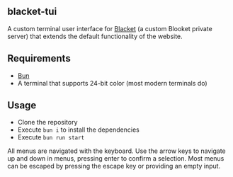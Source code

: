 ## blacket-tui
A custom terminal user interface for [Blacket](https://blacket.org) (a custom Blooket private server) that extends the default functionality of the website.

## Requirements
- [Bun](https://bun.sh/)
- A terminal that supports 24-bit color (most modern terminals do)

## Usage
- Clone the repository
- Execute `bun i` to install the dependencies
- Execute `bun run start`

All menus are navigated with the keyboard. Use the arrow keys to navigate up and down in menus, pressing enter to confirm a selection. Most menus can be escaped by pressing the escape key or providing an empty input.